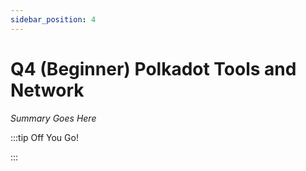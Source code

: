 ```yaml
---
sidebar_position: 4
---
```


# Q4 (Beginner) Polkadot Tools and Network

_Summary Goes Here_

:::tip Off You Go!

<QuestButton text="Happy Questing" link='' />

:::

